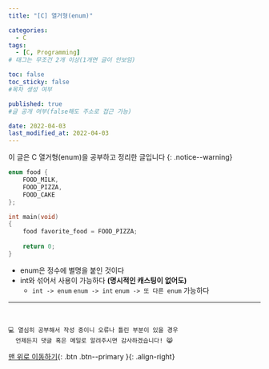 ```yaml
---
title: "[C] 열거형(enum)" 

categories:
  - C
tags:
  - [C, Programming]
# 태그는 무조건 2개 이상(1개면 글이 안보임)

toc: false
toc_sticky: false
#목차 생성 여부

published: true
#글 공개 여부(false해도 주소로 접근 가능)

date: 2022-04-03
last_modified_at: 2022-04-03
---
```


이 글은 C 열거형(enum)을 공부하고 정리한 글입니다
{: .notice--warning}

```c
enum food { 
    FOOD_MILK,
    FOOD_PIZZA,
    FOOD_CAKE
};

int main(void)
{
    food favorite_food = FOOD_PIZZA;
    
    return 0;
}
```
- enum은 정수에 별명을 붙인 것이다
- int와 섞어서 사용이 가능하다 **(명시적인 캐스팅이 없어도)**
  - `int -> enum` `enum -> int` `enum -> 또 다른 enum` 가능하다

***
<br>

    💻 열심히 공부해서 작성 중이니 오류나 틀린 부분이 있을 경우 
      언제든지 댓글 혹은 메일로 알려주시면 감사하겠습니다! 😸

[맨 위로 이동하기](#){: .btn .btn--primary }{: .align-right}